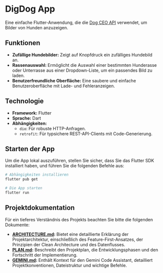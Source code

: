 # DigDog App

Eine einfache Flutter-Anwendung, die die [Dog CEO API](https://dog.ceo/dog-api/) verwendet, um Bilder von Hunden anzuzeigen.

## Funktionen

- **Zufällige Hundebilder:** Zeigt auf Knopfdruck ein zufälliges Hundebild an.
- **Rassenauswahl:** Ermöglicht die Auswahl einer bestimmten Hunderasse oder Unterrasse aus einer Dropdown-Liste, um ein passendes Bild zu laden.
- **Benutzerfreundliche Oberfläche:** Eine saubere und einfache Benutzeroberfläche mit Lade- und Fehleranzeigen.

## Technologie

- **Framework:** Flutter
- **Sprache:** Dart
- **Abhängigkeiten:**
  - `dio`: Für robuste HTTP-Anfragen.
  - `retrofit`: Für typsichere REST-API-Clients mit Code-Generierung.

## Starten der App

Um die App lokal auszuführen, stellen Sie sicher, dass Sie das Flutter SDK installiert haben, und führen Sie die folgenden Befehle aus:

```bash
# Abhängigkeiten installieren
flutter pub get

# Die App starten
flutter run
```

## Projektdokumentation

Für ein tieferes Verständnis des Projekts beachten Sie bitte die folgenden Dokumente:

- **[ARCHITECTURE.md](ARCHITECTURE.md):** Bietet eine detaillierte Erklärung der Projektarchitektur, einschließlich des Feature-First-Ansatzes, der Prinzipien der Clean Architecture und des Datenflusses.
- **[PLAN.md](PLAN.md):** Beschreibt den Projektplan, die Entwicklungsphasen und den Fortschritt der Implementierung.
- **[GEMINI.md](GEMINI.md):** Enthält Kontext für den Gemini Code Assistant, detailliert Projektkonventionen, Dateistruktur und wichtige Befehle.